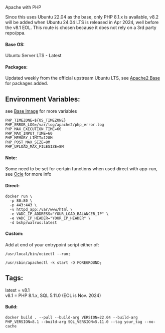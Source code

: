Apache with PHP
    
Since this uses Ubuntu 22.04 as the base, only PHP 8.1.x is available, v8.2 will be added when Ubuntu 24.04 LTS is released in Apr 2024, well before the v8.1 EOL. This route is chosen because it does not rely on a 3rd party repo/ppa.
    
#### Base OS:    
Ubuntu Server LTS - Latest
    
#### Packages:    
Updated weekly from the official upstream Ubuntu LTS, see [Apache2 Base](https://github.com/bshp/apache2) for packages added.
    
## Environment Variables:  
see [Base Image](https://github.com/bshp/apache2/blob/master/Dockerfile) for more variables
````
PHP_TIMEZONE=${OS_TIMEZONE}
PHP_ERROR_LOG=/var/log/apache2/php_error.log
PHP_MAX_EXECUTION_TIME=60
PHP_MAX_INPUT_TIME=60
PHP_MEMORY_LIMIT=128M
PHP_POST_MAX_SIZE=8M
PHP_UPLOAD_MAX_FILESIZE=8M
````
    
#### Note:    
Some need to be set for certain functions when used direct with app-run, see [Ocie](https://github.com/bshp/ocie) for more info
    
#### Direct:  
````
docker run \
  -p 80:80 \
  -p 443:443 \
  -v httpd_app:/var/www/html \
  -e VADC_IP_ADDRESS="YOUR_LOAD_BALANCER_IP" \
  -e VADC_IP_HEADER="YOUR_IP_HEADER" \
  -d bshp/walrus:latest
````
#### Custom:  
Add at end of your entrypoint script either of:  
````
/usr/local/bin/ociectl --run;
````
````
/usr/sbin/apachectl -k start -D FOREGROUND;
````
    
## Tags:  
    
latest = v8.1  
v8.1 = PHP 8.1.x, SQL 5.11.0 (EOL is Nov. 2024)  
    
#### Build:
    
````
docker build . --pull --build-arg VERSION=22.04 --build-arg PHP_VERSION=8.1 --build-arg SQL_VERSION=5.11.0 --tag your_tag --no-cache
````

